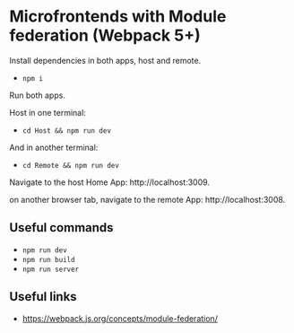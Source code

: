 # Microfrontends with Module federation (Webpack 5+)

Install dependencies in both apps, host and remote.

- `npm i`

Run both apps.

Host in one terminal:

- `cd Host && npm run dev`

And in another terminal:

- `cd Remote && npm run dev`

Navigate to the host Home App: http://localhost:3009.

on another browser tab, navigate to the remote App: http://localhost:3008.

## Useful commands

- `npm run dev`
- `npm run build`
- `npm run server`

## Useful links

- https://webpack.js.org/concepts/module-federation/
